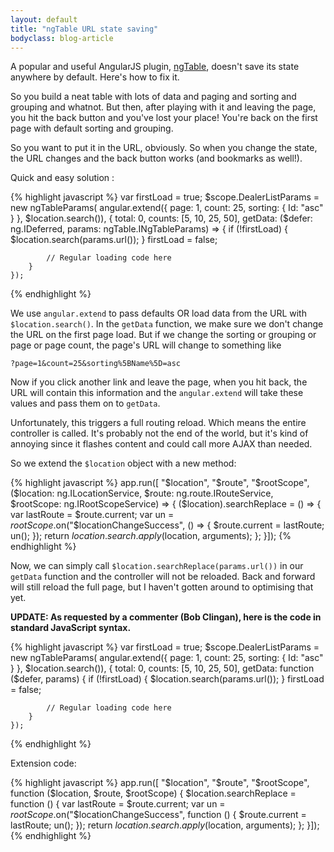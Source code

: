 ```yaml
---
layout: default
title: "ngTable URL state saving"
bodyclass: blog-article
---
```


A popular and useful AngularJS plugin, [ngTable](http://ngmodules.org/modules/ng-table), doesn't save its state anywhere by default. Here's how to fix it.

<!-- more -->

So you build a neat table with lots of data and paging and sorting and grouping and whatnot. But then, after playing with it and leaving the page, you hit the back button
and you've lost your place! You're back on the first page with default sorting and grouping.

So you want to put it in the URL, obviously. So when you change the state, the URL changes and the back button works (and bookmarks as well!).

Quick and easy solution :

{% highlight javascript %}
var firstLoad = true;
$scope.DealerListParams = new ngTableParams(
    angular.extend({ page: 1, count: 25, sorting: { Id: "asc" } }, $location.search()),
    {
        total: 0,
        counts: [5, 10, 25, 50],
        getData: ($defer: ng.IDeferred, params: ngTable.INgTableParams) => {
            if (!firstLoad) {
                $location.search(params.url());
            }
            firstLoad = false;

            // Regular loading code here
        }
    });
{% endhighlight %}

We use `angular.extend` to pass defaults OR load data from the URL with `$location.search()`. In the `getData` function, we make sure we don't change the URL on the first page
load. But if we change the sorting or grouping or page or page count, the page's URL will change to something like

    ?page=1&count=25&sorting%5BName%5D=asc

Now if you click another link and leave the page, when you hit back, the URL will contain this information and the `angular.extend` will take these values and pass them on to `getData`.

Unfortunately, this triggers a full routing reload. Which means the entire controller is called. It's probably not the end of the world, but it's kind of annoying since it flashes content
and could call more AJAX than needed.

So we extend the `$location` object with a new method:

{% highlight javascript %}
app.run([
    "$location", 
    "$route", 
    "$rootScope", 
    ($location: ng.ILocationService, 
     $route: ng.route.IRouteService, 
     $rootScope: ng.IRootScopeService) => {
        (<any>$location).searchReplace = () => {
            var lastRoute = $route.current;
            var un = $rootScope.$on("$locationChangeSuccess", () => {
                $route.current = lastRoute;
                un();
            });
            return $location.search.apply($location, arguments);
        };
    }]);
{% endhighlight %}

Now, we can simply call `$location.searchReplace(params.url())` in our `getData` function and the controller will not be reloaded. Back and forward will still reload the full page, but I
haven't gotten around to optimising that yet.

**UPDATE: As requested by a commenter (Bob Clingan), here is the code in standard JavaScript syntax.**

{% highlight javascript %}
var firstLoad = true;
$scope.DealerListParams = new ngTableParams(
    angular.extend({ page: 1, count: 25, sorting: { Id: "asc" } }, $location.search()),
    {
        total: 0,
        counts: [5, 10, 25, 50],
        getData: function ($defer, params) {
            if (!firstLoad) {
                $location.search(params.url());
            }
            firstLoad = false;

            // Regular loading code here
        }
    });
{% endhighlight %}

Extension code:

{% highlight javascript %}
app.run([
    "$location", 
    "$route", 
    "$rootScope", 
    function ($location, 
     $route, 
     $rootScope) {
        $location.searchReplace = function () {
            var lastRoute = $route.current;
            var un = $rootScope.$on("$locationChangeSuccess", function () {
                $route.current = lastRoute;
                un();
            });
            return $location.search.apply($location, arguments);
        };
    }]);
{% endhighlight %}